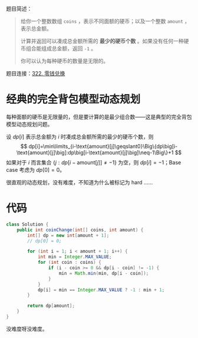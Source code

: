 题目简述：

> 给你一个整数数组 `coins` ，表示不同面额的硬币；以及一个整数 `amount` ，表示总金额。
>
> 计算并返回可以凑成总金额所需的 **最少的硬币个数** 。如果没有任何一种硬币组合能组成总金额，返回 `-1` 。
>
> 你可以认为每种硬币的数量是无限的。

题目连接：[322. 零钱兑换](https://leetcode.cn/problems/coin-change/)

# 经典的完全背包模型动态规划

每种面额的硬币是无限量的，但是要计算的是最少组合数——这是典型的完全背包模型动态规划问题。

设 $dp[i]$ 表示总金额为 $i$ 时凑成总金额所需的最少的硬币个数，则
$$
dp[i]=\min\limits_{i-\text{amount}[j]\geqslant0}\Big\{dp\big[i-\text{amount}[j]\big]:dp\big[i-\text{amount}[j]\big]\neq-1\Big\}+1
$$
如果对于 $i$ 而言集合 $\big\{j:dp\big[i-\text{amount}[j]\big]\neq-1\big\}$ 为空，则 $dp[i]=-1$；Base case 考虑为 $dp[0]=0$。

很直观的动态规划，没有难度，不知道为什么被标记为 hard ……

# 代码

```java
class Solution {
    public int coinChange(int[] coins, int amount) {
        int[] dp = new int[amount + 1];
        // dp[0] = 0;

        for (int i = 1; i < amount + 1; i++) {
            int min = Integer.MAX_VALUE;
            for (int coin : coins) {
                if (i - coin >= 0 && dp[i - coin] != -1) {
                    min = Math.min(min, dp[i - coin]);
                }
            }
            dp[i] = min == Integer.MAX_VALUE ? -1 : min + 1;
        }

        return dp[amount];
    }
}
```

没难度呀没难度。
